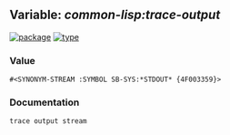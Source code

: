 ## Variable: ***common-lisp:*trace-output****
[![package](https://img.shields.io/badge/Package-COMMON--LISP-5f9ea0.svg?style=social&colorA=999999)](../) [![type](https://img.shields.io/badge/Type-Variable-5f9ea0.svg?style=social&colorA=999999)](../#variable) 
### Value
```
#<SYNONYM-STREAM :SYMBOL SB-SYS:*STDOUT* {4F003359}>
```
### Documentation
```
trace output stream
```
